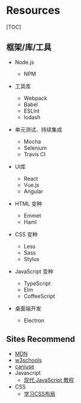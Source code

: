 # Resources

[TOC]

## 框架/库/工具

- Node.js
  - NPM
- 工具库
  - Webpack
  - Babel
  - ESLint
  - lodash


- 单元测试、持续集成
  - Mocha
  - Selenium
  - Travis CI

- UI库
  - React
  - Vue.js
  - Angular

- HTML 变种
  - Emmet
  - Haml

- CSS 变种
  - Less
  - Sass
  - Stylus

- JavaScript 变种
  - TypeScript
  - Elm
  - CoffeeScript

- 桌面端开发
  - Electron



## Sites Recommend

- [MDN](https://developer.mozilla.org)
- [w3schools](https://www.w3schools.com)
- [caniuse](https://caniuse.com)
- Javascript
  - [现代 JavaScript 教程](https://zh.javascript.info)
- CSS
  - [学习CSS布局](https://zh.learnlayout.com/)

